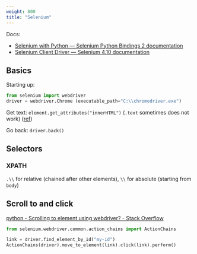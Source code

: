 ```yaml
---
weight: 800
title: "Selenium"
---
```


Docs:

- [Selenium with Python — Selenium Python Bindings 2 documentation](https://selenium-python.readthedocs.io/index.html)
- [Selenium Client Driver — Selenium 4.10 documentation](https://www.selenium.dev/selenium/docs/api/py/index.html)

## Basics

Starting up:

```python
from selenium import webdriver
driver = webdriver.Chrome (executable_path="C:\\chromedriver.exe")
```


Get text: `element.get_attributes("innerHTML")` \(`.text` sometimes does not work\) \([ref](https://stackoverflow.com/a/8575709/10668706)\)

Go back: `driver.back()`


## Selectors

### XPATH

`.\\` for relative \(chained after other elements\), `\\` for absolute \(starting from `body`\)


## Scroll to and click

[python - Scrolling to element using webdriver? - Stack Overflow](https://stackoverflow.com/a/41744403/10668706)

```python
from selenium.webdriver.common.action_chains import ActionChains

link = driver.find_element_by_id("my-id")
ActionChains(driver).move_to_element(link).click(link).perform()
```
